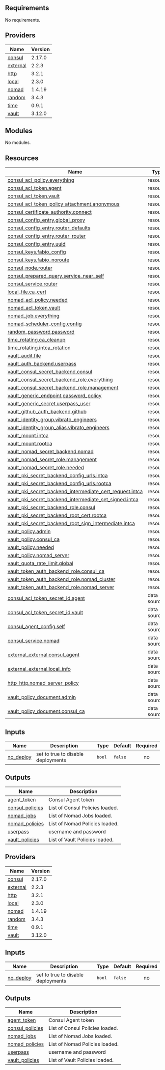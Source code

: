 ## Requirements

No requirements.

## Providers

| Name | Version |
|------|---------|
| <a name="provider_consul"></a> [consul](#provider\_consul) | 2.17.0 |
| <a name="provider_external"></a> [external](#provider\_external) | 2.2.3 |
| <a name="provider_http"></a> [http](#provider\_http) | 3.2.1 |
| <a name="provider_local"></a> [local](#provider\_local) | 2.3.0 |
| <a name="provider_nomad"></a> [nomad](#provider\_nomad) | 1.4.19 |
| <a name="provider_random"></a> [random](#provider\_random) | 3.4.3 |
| <a name="provider_time"></a> [time](#provider\_time) | 0.9.1 |
| <a name="provider_vault"></a> [vault](#provider\_vault) | 3.12.0 |

## Modules

No modules.

## Resources

| Name | Type |
|------|------|
| [consul_acl_policy.everything](https://registry.terraform.io/providers/hashicorp/consul/latest/docs/resources/acl_policy) | resource |
| [consul_acl_token.agent](https://registry.terraform.io/providers/hashicorp/consul/latest/docs/resources/acl_token) | resource |
| [consul_acl_token.vault](https://registry.terraform.io/providers/hashicorp/consul/latest/docs/resources/acl_token) | resource |
| [consul_acl_token_policy_attachment.anonymous](https://registry.terraform.io/providers/hashicorp/consul/latest/docs/resources/acl_token_policy_attachment) | resource |
| [consul_certificate_authority.connect](https://registry.terraform.io/providers/hashicorp/consul/latest/docs/resources/certificate_authority) | resource |
| [consul_config_entry.global_proxy](https://registry.terraform.io/providers/hashicorp/consul/latest/docs/resources/config_entry) | resource |
| [consul_config_entry.router_defaults](https://registry.terraform.io/providers/hashicorp/consul/latest/docs/resources/config_entry) | resource |
| [consul_config_entry.router_router](https://registry.terraform.io/providers/hashicorp/consul/latest/docs/resources/config_entry) | resource |
| [consul_config_entry.uuid](https://registry.terraform.io/providers/hashicorp/consul/latest/docs/resources/config_entry) | resource |
| [consul_keys.fabio_config](https://registry.terraform.io/providers/hashicorp/consul/latest/docs/resources/keys) | resource |
| [consul_keys.fabio_noroute](https://registry.terraform.io/providers/hashicorp/consul/latest/docs/resources/keys) | resource |
| [consul_node.router](https://registry.terraform.io/providers/hashicorp/consul/latest/docs/resources/node) | resource |
| [consul_prepared_query.service_near_self](https://registry.terraform.io/providers/hashicorp/consul/latest/docs/resources/prepared_query) | resource |
| [consul_service.router](https://registry.terraform.io/providers/hashicorp/consul/latest/docs/resources/service) | resource |
| [local_file.ca_cert](https://registry.terraform.io/providers/hashicorp/local/latest/docs/resources/file) | resource |
| [nomad_acl_policy.needed](https://registry.terraform.io/providers/hashicorp/nomad/latest/docs/resources/acl_policy) | resource |
| [nomad_acl_token.vault](https://registry.terraform.io/providers/hashicorp/nomad/latest/docs/resources/acl_token) | resource |
| [nomad_job.everything](https://registry.terraform.io/providers/hashicorp/nomad/latest/docs/resources/job) | resource |
| [nomad_scheduler_config.config](https://registry.terraform.io/providers/hashicorp/nomad/latest/docs/resources/scheduler_config) | resource |
| [random_password.password](https://registry.terraform.io/providers/hashicorp/random/latest/docs/resources/password) | resource |
| [time_rotating.ca_cleanup](https://registry.terraform.io/providers/hashicorp/time/latest/docs/resources/rotating) | resource |
| [time_rotating.intca_rotation](https://registry.terraform.io/providers/hashicorp/time/latest/docs/resources/rotating) | resource |
| [vault_audit.file](https://registry.terraform.io/providers/hashicorp/vault/latest/docs/resources/audit) | resource |
| [vault_auth_backend.userpass](https://registry.terraform.io/providers/hashicorp/vault/latest/docs/resources/auth_backend) | resource |
| [vault_consul_secret_backend.consul](https://registry.terraform.io/providers/hashicorp/vault/latest/docs/resources/consul_secret_backend) | resource |
| [vault_consul_secret_backend_role.everything](https://registry.terraform.io/providers/hashicorp/vault/latest/docs/resources/consul_secret_backend_role) | resource |
| [vault_consul_secret_backend_role.management](https://registry.terraform.io/providers/hashicorp/vault/latest/docs/resources/consul_secret_backend_role) | resource |
| [vault_generic_endpoint.password_policy](https://registry.terraform.io/providers/hashicorp/vault/latest/docs/resources/generic_endpoint) | resource |
| [vault_generic_secret.userpass_user](https://registry.terraform.io/providers/hashicorp/vault/latest/docs/resources/generic_secret) | resource |
| [vault_github_auth_backend.github](https://registry.terraform.io/providers/hashicorp/vault/latest/docs/resources/github_auth_backend) | resource |
| [vault_identity_group.vibrato_engineers](https://registry.terraform.io/providers/hashicorp/vault/latest/docs/resources/identity_group) | resource |
| [vault_identity_group_alias.vibrato_engineers](https://registry.terraform.io/providers/hashicorp/vault/latest/docs/resources/identity_group_alias) | resource |
| [vault_mount.intca](https://registry.terraform.io/providers/hashicorp/vault/latest/docs/resources/mount) | resource |
| [vault_mount.rootca](https://registry.terraform.io/providers/hashicorp/vault/latest/docs/resources/mount) | resource |
| [vault_nomad_secret_backend.nomad](https://registry.terraform.io/providers/hashicorp/vault/latest/docs/resources/nomad_secret_backend) | resource |
| [vault_nomad_secret_role.management](https://registry.terraform.io/providers/hashicorp/vault/latest/docs/resources/nomad_secret_role) | resource |
| [vault_nomad_secret_role.needed](https://registry.terraform.io/providers/hashicorp/vault/latest/docs/resources/nomad_secret_role) | resource |
| [vault_pki_secret_backend_config_urls.intca](https://registry.terraform.io/providers/hashicorp/vault/latest/docs/resources/pki_secret_backend_config_urls) | resource |
| [vault_pki_secret_backend_config_urls.rootca](https://registry.terraform.io/providers/hashicorp/vault/latest/docs/resources/pki_secret_backend_config_urls) | resource |
| [vault_pki_secret_backend_intermediate_cert_request.intca](https://registry.terraform.io/providers/hashicorp/vault/latest/docs/resources/pki_secret_backend_intermediate_cert_request) | resource |
| [vault_pki_secret_backend_intermediate_set_signed.intca](https://registry.terraform.io/providers/hashicorp/vault/latest/docs/resources/pki_secret_backend_intermediate_set_signed) | resource |
| [vault_pki_secret_backend_role.consul](https://registry.terraform.io/providers/hashicorp/vault/latest/docs/resources/pki_secret_backend_role) | resource |
| [vault_pki_secret_backend_root_cert.rootca](https://registry.terraform.io/providers/hashicorp/vault/latest/docs/resources/pki_secret_backend_root_cert) | resource |
| [vault_pki_secret_backend_root_sign_intermediate.intca](https://registry.terraform.io/providers/hashicorp/vault/latest/docs/resources/pki_secret_backend_root_sign_intermediate) | resource |
| [vault_policy.admin](https://registry.terraform.io/providers/hashicorp/vault/latest/docs/resources/policy) | resource |
| [vault_policy.consul_ca](https://registry.terraform.io/providers/hashicorp/vault/latest/docs/resources/policy) | resource |
| [vault_policy.needed](https://registry.terraform.io/providers/hashicorp/vault/latest/docs/resources/policy) | resource |
| [vault_policy.nomad_server](https://registry.terraform.io/providers/hashicorp/vault/latest/docs/resources/policy) | resource |
| [vault_quota_rate_limit.global](https://registry.terraform.io/providers/hashicorp/vault/latest/docs/resources/quota_rate_limit) | resource |
| [vault_token_auth_backend_role.consul_ca](https://registry.terraform.io/providers/hashicorp/vault/latest/docs/resources/token_auth_backend_role) | resource |
| [vault_token_auth_backend_role.nomad_cluster](https://registry.terraform.io/providers/hashicorp/vault/latest/docs/resources/token_auth_backend_role) | resource |
| [vault_token_auth_backend_role.nomad_server](https://registry.terraform.io/providers/hashicorp/vault/latest/docs/resources/token_auth_backend_role) | resource |
| [consul_acl_token_secret_id.agent](https://registry.terraform.io/providers/hashicorp/consul/latest/docs/data-sources/acl_token_secret_id) | data source |
| [consul_acl_token_secret_id.vault](https://registry.terraform.io/providers/hashicorp/consul/latest/docs/data-sources/acl_token_secret_id) | data source |
| [consul_agent_config.self](https://registry.terraform.io/providers/hashicorp/consul/latest/docs/data-sources/agent_config) | data source |
| [consul_service.nomad](https://registry.terraform.io/providers/hashicorp/consul/latest/docs/data-sources/service) | data source |
| [external_external.consul_agent](https://registry.terraform.io/providers/hashicorp/external/latest/docs/data-sources/external) | data source |
| [external_external.local_info](https://registry.terraform.io/providers/hashicorp/external/latest/docs/data-sources/external) | data source |
| [http_http.nomad_server_policy](https://registry.terraform.io/providers/hashicorp/http/latest/docs/data-sources/http) | data source |
| [vault_policy_document.admin](https://registry.terraform.io/providers/hashicorp/vault/latest/docs/data-sources/policy_document) | data source |
| [vault_policy_document.consul_ca](https://registry.terraform.io/providers/hashicorp/vault/latest/docs/data-sources/policy_document) | data source |

## Inputs

| Name | Description | Type | Default | Required |
|------|-------------|------|---------|:--------:|
| <a name="input_no_deploy"></a> [no\_deploy](#input\_no\_deploy) | set to true to disable deployments | `bool` | `false` | no |

## Outputs

| Name | Description |
|------|-------------|
| <a name="output_agent_token"></a> [agent\_token](#output\_agent\_token) | Consul Agent token |
| <a name="output_consul_policies"></a> [consul\_policies](#output\_consul\_policies) | List of Consul Policies loaded. |
| <a name="output_nomad_jobs"></a> [nomad\_jobs](#output\_nomad\_jobs) | List of Nomad Jobs loaded. |
| <a name="output_nomad_policies"></a> [nomad\_policies](#output\_nomad\_policies) | List of Nomad Policies loaded. |
| <a name="output_userpass"></a> [userpass](#output\_userpass) | username and password |
| <a name="output_vault_policies"></a> [vault\_policies](#output\_vault\_policies) | List of Vault Policies loaded. |

<!-- BEGIN_TF_DOCS -->


## Providers

| Name | Version |
|------|---------|
| <a name="provider_consul"></a> [consul](#provider\_consul) | 2.17.0 |
| <a name="provider_external"></a> [external](#provider\_external) | 2.2.3 |
| <a name="provider_http"></a> [http](#provider\_http) | 3.2.1 |
| <a name="provider_local"></a> [local](#provider\_local) | 2.3.0 |
| <a name="provider_nomad"></a> [nomad](#provider\_nomad) | 1.4.19 |
| <a name="provider_random"></a> [random](#provider\_random) | 3.4.3 |
| <a name="provider_time"></a> [time](#provider\_time) | 0.9.1 |
| <a name="provider_vault"></a> [vault](#provider\_vault) | 3.12.0 |

## Inputs

| Name | Description | Type | Default | Required |
|------|-------------|------|---------|:--------:|
| <a name="input_no_deploy"></a> [no\_deploy](#input\_no\_deploy) | set to true to disable deployments | `bool` | `false` | no |

## Outputs

| Name | Description |
|------|-------------|
| <a name="output_agent_token"></a> [agent\_token](#output\_agent\_token) | Consul Agent token |
| <a name="output_consul_policies"></a> [consul\_policies](#output\_consul\_policies) | List of Consul Policies loaded. |
| <a name="output_nomad_jobs"></a> [nomad\_jobs](#output\_nomad\_jobs) | List of Nomad Jobs loaded. |
| <a name="output_nomad_policies"></a> [nomad\_policies](#output\_nomad\_policies) | List of Nomad Policies loaded. |
| <a name="output_userpass"></a> [userpass](#output\_userpass) | username and password |
| <a name="output_vault_policies"></a> [vault\_policies](#output\_vault\_policies) | List of Vault Policies loaded. |
<!-- END_TF_DOCS -->